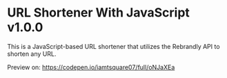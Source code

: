 # URL Shortener With JavaScript v1.0.0

This is a JavaScript-based URL shortener that utilizes the Rebrandly API to shorten any URL.

Preview on: https://codepen.io/iamtsquare07/full/oNJaXEa
